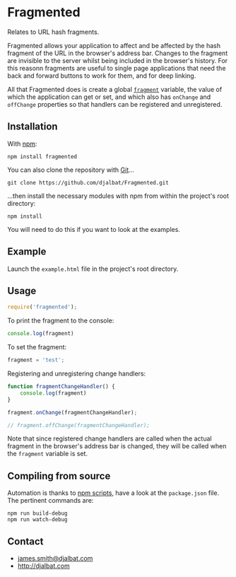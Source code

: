 # Fragmented

Relates to URL hash fragments.

Fragmented allows your application to affect and be affected by the hash fragment of the URL in the browser's address bar. Changes to the fragment are invisible to the server whilst being included in the browser's history. For this reasonn fragments are useful to single page applications that need the back and forward buttons to work for them, and for deep linking.

All that Fragmented does is create a global [`fragment`](https://github.com/djalbat/Fragmented/blob/master/es6/fragmented.js) variable, the value of which the application can get or set, and which also has `onChange` and `offChange` properties so that handlers can be registered and unregistered.

## Installation

With [npm](https://www.npmjs.com/):

    npm install fragmented

You can also clone the repository with [Git](https://git-scm.com/)...

    git clone https://github.com/djalbat/Fragmented.git

...then install the necessary modules with npm from within the project's root directory:

    npm install

You will need to do this if you want to look at the examples.

## Example

Launch the `example.html` file in the project's root directory.

## Usage

```js
require('fragmented');
```

To print the fragment to the console:

```js
console.log(fragment)
```

To set the fragment:

```js
fragment = 'test';
```

Registering and unregistering change handlers:

```js
function fragmentChangeHandler() {
    console.log(fragment)
}

fragment.onChange(fragmentChangeHandler);

// fragment.offChange(fragmentChangeHandler);
```

Note that since registered change handlers are called when the actual fragment in the browser's address bar is changed, they will be called when the `fragment` variable is set.

## Compiling from source

Automation is thanks to [npm scripts](https://docs.npmjs.com/misc/scripts), have a look at the `package.json` file. The pertinent commands are:

    npm run build-debug
    npm run watch-debug

## Contact

- james.smith@djalbat.com
- http://djalbat.com

